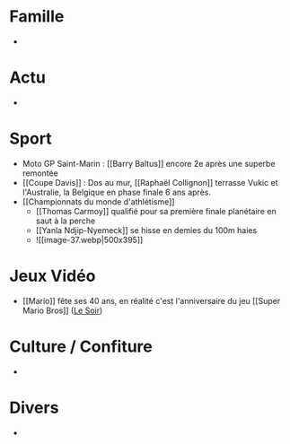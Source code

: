 # Famille
- 
# Actu
- 
# Sport
- Moto GP Saint-Marin : [[Barry Baltus]] encore 2e après une superbe remontée
- [[Coupe Davis]] : Dos au mur, [[Raphaël Collignon]] terrasse Vukic et l'Australie, la Belgique en phase finale 6 ans après.
- [[Championnats du monde d'athlétisme]]
	- [[Thomas Carmoy]] qualifié pour sa première finale planétaire en saut à la perche
	- [[Yanla Ndjip-Nyemeck]] se hisse en demies du 100m haies 
	- ![[image-37.webp|500x395]]
# Jeux Vidéo
- [[Mario]] fête ses 40 ans, en réalité c'est l'anniversaire du jeu [[Super Mario Bros]] ([Le Soir](https://www.lesoir.be/698641/article/2025-09-12/mario-le-daron-du-jeu-video-souffle-ses-40-bougies))
# Culture / Confiture
- 
# Divers
- 
